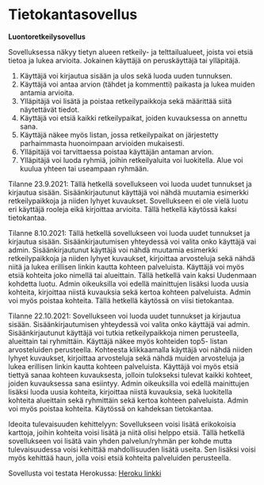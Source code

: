 # Tietokantasovellus

**Luontoretkeilysovellus**

Sovelluksessa näkyy tietyn alueen retkeily- ja telttailualueet, joista voi etsiä tietoa ja lukea arvioita. Jokainen käyttäjä on peruskäyttäjä tai ylläpitäjä.

1. Käyttäjä voi kirjautua sisään ja ulos sekä luoda uuden tunnuksen.
2. Käyttäjä voi antaa arvion (tähdet ja kommentti) paikasta ja lukea muiden antamia arvioita.
3. Ylläpitäjä voi lisätä ja poistaa retkeilypaikkoja sekä määrittää siitä näytettävät tiedot.
4. Käyttäjä voi etsiä kaikki retkeilypaikat, joiden kuvauksessa on annettu sana.
5. Käyttäjä näkee myös listan, jossa retkeilypaikat on järjestetty parhaimmasta huonoimpaan arvioiden mukaisesti.
6. Ylläpitäjä voi tarvittaessa poistaa käyttäjän antaman arvion.
7. Ylläpitäjä voi luoda ryhmiä, joihin retkeilyaluita voi luokitella. Alue voi kuulua yhteen tai useampaan ryhmään.

Tilanne 23.9.2021:
Tällä hetkellä sovellukseen voi luoda uudet tunnukset ja kirjautua sisään. Sisäänkirjautunut käyttäjä voi nähdä muutamia esimerkki retkeilypaikkoja ja niiden lyhyet kuvaukset. Sovellukseen ei ole vielä luotu eri käyttäjä rooleja eikä kirjoittaa arvioita. Tällä hetkellä käytössä kaksi tietokantaa. 

Tilanne 8.10.2021:
Tällä hetkellä sovellukseen voi luoda uudet tunnukset ja kirjautua sisään. Sisäänkirjautumisen yhteydessä voi valita onko käyttäjä vai admin. Sisäänkirjautunut käyttäjä voi nähdä muutamia esimerkki retkeilypaikkoja ja niiden lyhyet kuvaukset, kirjoittaa arvosteluja sekä nähdä niitä ja lukea erillisen linkin kautta kohteen palveluista. Käyttäjä voi myös etsiä kohteita joko nimellä tai alueittain. Tällä hetkellä vain kaksi Uudenmaan kohdetta luotu. Admin oikeuksilla voi edellä mainittujen lisäksi luoda uusia kohteita, kirjoittaa niistä kuvauksia sekä kertoa kohteen palveluista. Admin voi myös poistaa kohteita. Tällä hetkellä käytössä on viisi tietokantaa. 

Tilanne 22.10.2021:
Sovellukseen voi luoda uudet tunnukset ja kirjautua sisään. Sisäänkirjautumisen yhteydessä voi valita onko käyttäjä vai admin. Sisäänkirjautunut käyttäjä voi tutkia retkeilypaikkoja nimen perusteella, alueittain tai ryhmittäin. Käyttäjä näkee myös kohteiden top5- listan arvosteluiden perusteella. Kohteesta klikkaamalla käyttäjä voi nähdä niiden lyhyet kuvaukset, kirjoittaa arvosteluja sekä nähdä muiden arvosteluja ja lukea erillisen linkin kautta kohteen palveluista. Käyttäjä voi myös etsiä tiettyä sanaa kohteen kuvauksesta, jolloin tulokseksi tulevat kaikki kohteet, joiden kuvauksessa sana esiintyy. Admin oikeuksilla voi edellä mainittujen lisäksi luoda uusia kohteita, kirjoittaa niistä kuvauksia, sekä luokitella kohteita alueittain sekä ryhmittäin sekä kertoa kohteen palveluista. Admin voi myös poistaa kohteita. Käytössä on kahdeksan tietokantaa. 

Ideoita tulevaisuuden kehittelyyn: Sovellukseen voisi lisätä erikokoisia karttoja, joihin kohteita voisi lisätä ja niitä olisi helppo etsiä. Tällä hetkellä sovellukseen voi lisätä vain yhden palvelun/ryhmän per kohde mutta tulevaisuudessa voisi kehittää mahdollisuuden lisätä useita. Sen lisäksi voisi myös kehittää haun, jolla voisi etsiä kohteita palveluiden perusteella.

Sovellusta voi testata Herokussa: [Heroku linkki](https://tietokantasovellus2.herokuapp.com/)
